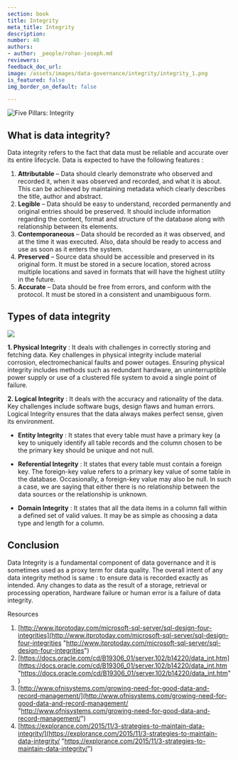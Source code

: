 ```yaml
---
section: book
title: Integrity
meta_title: Integrity
description:
number: 40
authors:
- author: _people/rohan-joseph.md
reviewers:
feedback_doc_url:
image: /assets/images/data-governance/integrity/integrity_1.png
is_featured: false
img_border_on_default: false

---
```

![Five Pillars: Integrity](/assets/images/data-governance/integrity/integrity_1.png)

## **What is data integrity?**

Data integrity refers to the fact that data must be reliable and accurate over its entire lifecycle. Data is expected to have the following features :

1. **Attributable** – Data should clearly demonstrate who observed and recorded it, when it was observed and recorded, and what it is about. This can be achieved by maintaining metadata which clearly describes the title, author and abstract.
2. **Legible** – Data should be easy to understand, recorded permanently and original entries should be preserved. It should include information regarding the content, format and structure of the database along with relationship between its elements.
3. **Contemporaneous** – Data should be recorded as it was observed, and at the time it was executed. Also, data should be ready to access and use as soon as it enters the system.
4. **Preserved** – Source data should be accessible and preserved in its original form. It must be stored in a secure location, stored across multiple locations and saved in formats that will have the highest utility in the future.
5. **Accurate** – Data should be free from errors, and conform with the protocol. It must be stored in a consistent and unambiguous form.

## **Types of data integrity**

![](/assets/images/data-governance/integrity/integrity_2.png)

**1. Physical Integrity** : It deals with challenges in correctly storing and fetching data. Key challenges in physical integrity include material corrosion, electromechanical faults and power outages. Ensuring physical integrity includes methods such as redundant hardware, an uninterruptible power supply or use of a clustered file system to avoid a single point of failure.

**2. Logical Integrity** : It deals with the accuracy and rationality of the data. Key challenges include software bugs, design flaws and human errors. Logical Integrity ensures that the data always makes perfect sense, given its environment.

* **Entity Integrity** : It states that every table must have a primary key (a key to uniquely identify all table records and the column chosen to be the primary key should be unique and not null.

* **Referential Integrity** : It states that every table must contain a foreign key. The foreign-key value refers to a primary key value of some table in the database. Occasionally, a foreign-key value may also be null. In such a case, we are saying that either there is no relationship between the data sources or the relationship is unknown.

* **Domain Integrity** : It states that all the data items in a column fall within a defined set of valid values. It may be as simple as choosing a data type and length for a column.

## **Conclusion**

Data Integrity is a fundamental component of data governance and it is sometimes used as a proxy term for data quality. The overall intent of any data integrity method is same : to ensure data is recorded exactly as intended. Any changes to data as the result of a storage, retrieval or processing operation, hardware failure or human error is a failure of data integrity.

Resources

1. [http://www.itprotoday.com/microsoft-sql-server/sql-design-four-integrities](http://www.itprotoday.com/microsoft-sql-server/sql-design-four-integrities "http://www.itprotoday.com/microsoft-sql-server/sql-design-four-integrities")
2. [https://docs.oracle.com/cd/B19306_01/server.102/b14220/data_int.htm](https://docs.oracle.com/cd/B19306_01/server.102/b14220/data_int.htm "https://docs.oracle.com/cd/B19306_01/server.102/b14220/data_int.htm")
3. [http://www.ofnisystems.com/growing-need-for-good-data-and-record-management/](http://www.ofnisystems.com/growing-need-for-good-data-and-record-management/ "http://www.ofnisystems.com/growing-need-for-good-data-and-record-management/")
4. [https://explorance.com/2015/11/3-strategies-to-maintain-data-integrity/](https://explorance.com/2015/11/3-strategies-to-maintain-data-integrity/ "https://explorance.com/2015/11/3-strategies-to-maintain-data-integrity/")
